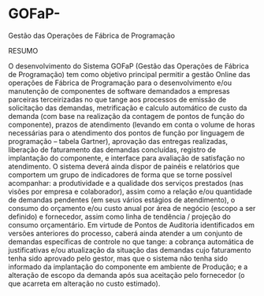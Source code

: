 GOFaP-
======

Gestão das Operações de Fábrica de Programação

RESUMO

O desenvolvimento do Sistema GOFaP (Gestão das Operações de Fábrica de Programação)  tem como objetivo principal permitir a gestão Online das operações de Fábrica de Programação para o desenvolvimento e/ou manutenção de componentes de software demandados a empresas parceiras terceirizadas no que tange aos processos de emissão de solicitação das demandas, metrificação e calculo automático de custo da demanda (com base na realização da contagem de pontos de função do componente), prazos de atendimento (levando em conta o volume de horas necessárias para o atendimento dos pontos de função por linguagem de programação – tabela Gartner), aprovação das entregas realizadas, liberação de faturamento das demandas concluídas, registro de implantação do componente, e interface para avaliação de satisfação no atendimento. O sistema deverá ainda dispor de painéis e relatórios que comportem um grupo de indicadores de forma que se torne possível acompanhar: a produtividade e a qualidade dos serviços prestados (nas visões por empresa e colaborador), assim como a relação e/ou quantidade de demandas pendentes (em seus vários estágios de atendimento), o consumo do orçamento e/ou custo anual por área de negócio (escopo a ser definido) e fornecedor, assim como linha de tendência / projeção do consumo orçamentário.
Em virtude de Pontos de Auditoria identificados em versões anteriores do processo, caberá ainda atender a um conjunto de demandas específicas de controle no que tange: a cobrança automática de justificativas e/ou atualização da situação das demandas cujo faturamento tenha sido aprovado pelo gestor, mas que o sistema não tenha sido informado da implantação do componente em ambiente de Produção; e a alteração de escopo da demanda após sua aceitação pelo fornecedor (o que acarreta em alteração no custo estimado).

